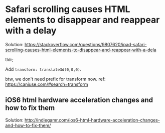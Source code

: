 # Safari scrolling causes HTML elements to disappear and reappear with a delay

Solution:
https://stackoverflow.com/questions/9807620/ipad-safari-scrolling-causes-html-elements-to-disappear-and-reappear-with-a-dela

tldr;

Add `transform: translate3d(0,0,0)`.

btw, we don't need prefix for transform now. ref: https://caniuse.com/#search=transform

## iOS6 html hardware acceleration changes and how to fix them

Solution:
http://indiegamr.com/ios6-html-hardware-acceleration-changes-and-how-to-fix-them/

